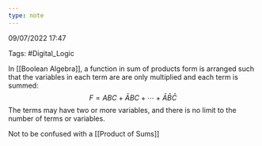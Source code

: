 ```yaml
---
type: note
---
```

09/07/2022 17:47

Tags: #Digital_Logic 

In [[Boolean Algebra]], a function in sum of products form is arranged such that the variables in each term are are only multiplied and each term is summed:
$$
F=ABC+\bar{A}BC+\cdots+\bar{A}\bar{B}\bar{C}
$$
The terms may have two or more variables, and there is no limit to the number of terms or variables.

Not to be confused with a [[Product of Sums]]